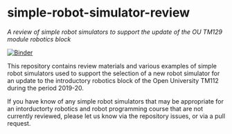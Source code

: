 # simple-robot-simulator-review
*A review of simple robot simulators to support the update of the OU TM129 module robotics block*

[![Binder](https://mybinder.org/badge_logo.svg)](https://mybinder.org/v2/gh/ouseful-demos/simple-robot-simulator-review/master)

This repository contains review materials and various examples of simple robot simulators used to support the selection of a new robot simulator for an update to the introductory robotics block of the Open University TM112 during the period 2019-20.

If you have know of any simple robot simulators that may be appropriate for an intorductorty robotics and robot programming course that are not currently reviewed, please let us know via the repository issues, or via a pull request.
